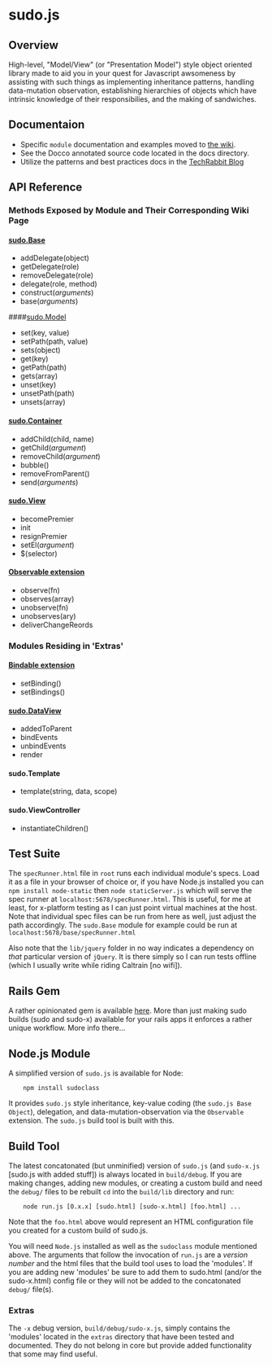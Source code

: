 # sudo.js

## Overview

High-level, "Model/View" (or "Presentation Model") style object oriented library made to aid you in your quest for Javascript
awsomeness by assisting with such things as implementing inheritance patterns, handling data-mutation observation,
establishing hierarchies of objects which have intrinsic knowledge of their responsibilies, and the making of sandwiches.

## Documentaion

- Specific `module` documentation and examples moved to [the wiki](https://github.com/taskrabbit/sudojs/wiki).
- See the Docco annotated source code located in the docs directory.
- Utilize the patterns and best practices docs in the [TechRabbit Blog](http://tech.taskrabbit.com/)

## API Reference

### Methods Exposed by Module and Their Corresponding Wiki Page

#### [sudo.Base](https://github.com/taskrabbit/sudojs/wiki/Sudo.js-Base)

+ addDelegate(object)
+ getDelegate(role)
+ removeDelegate(role)
+ delegate(role, method)
+ construct(_arguments_)
+ base(_arguments_)

####[sudo.Model](https://github.com/taskrabbit/sudojs/wiki/Sudo.js-Model)

+ set(key, value)
+ setPath(path, value)
+ sets(object)
+ get(key)
+ getPath(path)
+ gets(array)
+ unset(key)
+ unsetPath(path)
+ unsets(array)

#### [sudo.Container](https://github.com/taskrabbit/sudojs/wiki/Sudo.js-Container)

+ addChild(child, name)
+ getChild(_argument_)
+ removeChild(_argument_)
+ bubble()
+ removeFromParent()
+ send(_arguments_)

#### [sudo.View](https://github.com/taskrabbit/sudojs/wiki/Sudo.js-View)

+ becomePremier
+ init
+ resignPremier
+ setEl(_argument_)
+ $(selector)


#### [Observable extension](https://github.com/taskrabbit/sudojs/wiki/Sudo.js-observable-extension)

+ observe(fn)
+ observes(array)
+ unobserve(fn)
+ unobserves(ary)
+ deliverChangeReords

### Modules Residing in 'Extras'

#### [Bindable extension](https://github.com/taskrabbit/sudojs/wiki/Sudo.js-Bindable-Extension)

+ setBinding()
+ setBindings()

#### [sudo.DataView](https://github.com/taskrabbit/sudojs/wiki/Sudo.js-Dataview)

+ addedToParent
+ bindEvents
+ unbindEvents
+ render

#### sudo.Template

+ template(string, data, scope)

#### sudo.ViewController

+ instantiateChildren()

## Test Suite

The `specRunner.html` file in `root` runs each individual module's specs. Load it as a file in your browser of
choice or, if you have Node.js installed you can `npm install node-static` then `node staticServer.js` which will
serve the spec runner at `localhost:5678/specRunner.html`. This is useful, for me at least, for x-platform
testing as I can just point virtual machines at the host. Note that individual spec files can be run from here as well, just
adjust the path accordingly. The `sudo.Base` module for example could be run at `localhost:5678/base/specRunner.html`

Also note that the `lib/jquery` folder in no way indicates a dependency on _that_ particular version of `jQuery`. It
is there simply so I can run tests offline (which I usually write while riding Caltrain [no wifi]).

## Rails Gem

A rather opinionated gem is available [here](https://github.com/robrobbins/sudojs-rails). More than just making sudo builds
(sudo and sudo-x) available for your rails apps it enforces a rather unique workflow. More info there...

## Node.js Module

A simplified version of `sudo.js` is available for Node:
		
		npm install sudoclass

It provides `sudo.js` style inheritance, key-value coding (the `sudo.js Base Object`), delegation, and data-mutation-observation via
the `Observable` extension. The `sudo.js` build tool is built with this.

## Build Tool

The latest concatonated (but unminified) version of `sudo.js` (and `sudo-x.js` [sudo.js with added stuff]) is always
located in `build/debug`. If you are making changes, adding new modules, or creating a custom build and need the `debug/`
files to be rebuilt `cd` into the `build/lib` directory and run:

		node run.js [0.x.x] [sudo.html] [sudo-x.html] [foo.html] ...

Note that the `foo.html` above would represent an HTML configuration file you created for a custom build of sudo.js.

You will need `Node.js` installed as well as the `sudoclass` module mentioned above. The arguments that follow the invocation of
`run.js` are a _version number_ and the html files that the build tool uses to load the 'modules'. If you are adding new 'modules'
be sure to add them to sudo.html (and/or the sudo-x.html) config file or they will not be added to the concatonated `debug/` file(s).

### Extras

The `-x` debug version, `build/debug/sudo-x.js`, simply contains the 'modules' located in the `extras` directory that have been
tested and documented. They do not belong in core but provide added functionality that some may find useful.
